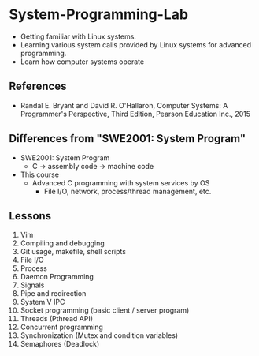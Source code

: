 # System-Programming-Lab

- Getting familiar with Linux systems.
- Learning various system calls provided by Linux systems for advanced programming.
- Learn how computer systems operate

## References
 - Randal E. Bryant and David R. O'Hallaron, Computer Systems: A Programmer's Perspective, Third Edition, Pearson Education Inc., 2015

## Differences from "SWE2001: System Program"
- SWE2001: System Program
    - C -> assembly code -> machine code
 -  This course
    - Advanced C programming with system services by OS
       - File I/O, network, process/thread management, etc. 

## Lessons
1. Vim
2. Compiling and debugging
3. Git usage, makefile, shell scripts
4. File I/O
5. Process
6. Daemon Programming
7. Signals
8. Pipe and redirection
9. System V IPC
10. Socket programming (basic client / server program)
11. Threads (Pthread API)
12. Concurrent programming
13. Synchronization (Mutex and condition variables)
14. Semaphores (Deadlock)
